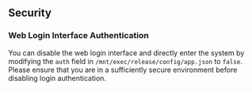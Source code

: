 ## Security

### Web Login Interface Authentication
You can disable the web login interface and directly enter the system by modifying the `auth` field in `/mnt/exec/release/config/app.json` to `false`. Please ensure that you are in a sufficiently secure environment before disabling login authentication.